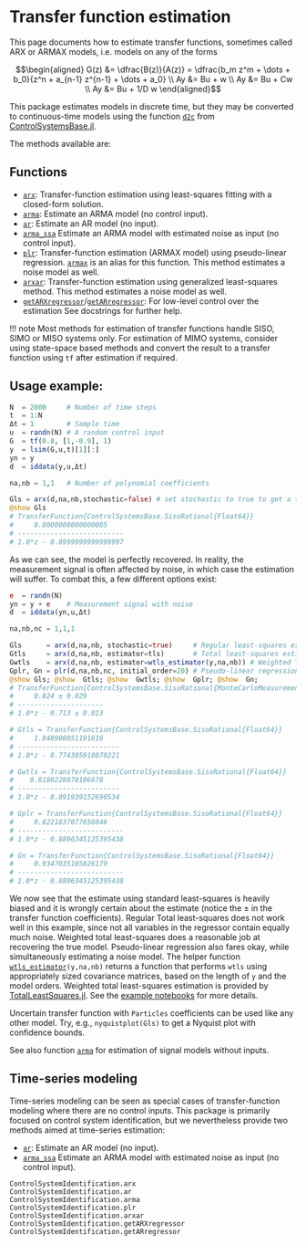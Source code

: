 # Transfer function estimation

This page documents how to estimate transfer functions, sometimes called ARX or ARMAX models, i.e. models on any of the forms
```math
\begin{aligned}
G(z) &= \dfrac{B(z)}{A(z)} = \dfrac{b_m z^m + \dots + b_0}{z^n + a_{n-1} z^{n-1} + \dots + a_0} \\
Ay &= Bu + w \\
Ay &= Bu + Cw \\
Ay &= Bu + 1/D w
\end{aligned}
```

This package estimates models in discrete time, but they may be converted to continuous-time models using the function [`d2c`](https://juliacontrol.github.io/ControlSystems.jl/stable/lib/synthesis/#ControlSystemsBase.d2c) from [ControlSystemsBase.jl](https://github.com/JuliaControl/ControlSystems.jl).

The methods available are:
## Functions
- [`arx`](@ref): Transfer-function estimation using least-squares fitting with a closed-form solution.
- [`arma`](@ref): Estimate an ARMA model (no control input).
- [`ar`](@ref): Estimate an AR model (no input).
- [`arma_ssa`](@ref) Estimate an ARMA model with estimated noise as input (no control input).
- [`plr`](@ref): Transfer-function estimation (ARMAX model) using pseudo-linear regression. [`armax`](@ref) is an alias for this function. This method estimates a noise model as well.
- [`arxar`](@ref): Transfer-function estimation using generalized least-squares method. This method estimates a noise model as well.
- [`getARXregressor`](@ref)/[`getARregressor`](@ref): For low-level control over the estimation
See docstrings for further help.

!!! note
    Most methods for estimation of transfer functions handle SISO, SIMO or MISO systems only. For estimation of MIMO systems, consider using state-space based methods and convert the result to a transfer function using `tf` after estimation if required. 

## Usage example:
```julia
N  = 2000     # Number of time steps
t  = 1:N
Δt = 1        # Sample time
u  = randn(N) # A random control input
G  = tf(0.8, [1,-0.9], 1)
y  = lsim(G,u,t)[1][:]
yn = y
d  = iddata(y,u,Δt)

na,nb = 1,1   # Number of polynomial coefficients

Gls = arx(d,na,nb,stochastic=false) # set stochastic to true to get a transfer function of MonteCarloMeasurements.Particles
@show Gls
# TransferFunction{ControlSystemsBase.SisoRational{Float64}}
#     0.8000000000000005
# --------------------------
# 1.0*z - 0.8999999999999997
```
As we can see, the model is perfectly recovered. In reality, the measurement signal is often affected by noise, in which case the estimation will suffer. To combat this, a few different options exist:
```julia
e  = randn(N)
yn = y + e    # Measurement signal with noise
d  = iddata(yn,u,Δt)

na,nb,nc = 1,1,1

Gls      = arx(d,na,nb, stochastic=true)     # Regular least-squares estimation
Gtls     = arx(d,na,nb, estimator=tls)       # Total least-squares estimation
Gwtls    = arx(d,na,nb, estimator=wtls_estimator(y,na,nb)) # Weighted Total least-squares estimation
Gplr, Gn = plr(d,na,nb,nc, initial_order=20) # Pseudo-linear regression
@show Gls; @show  Gtls; @show  Gwtls; @show  Gplr; @show  Gn;
# TransferFunction{ControlSystemsBase.SisoRational{MonteCarloMeasurements.Particles{Float64,500}}}
#     0.824 ± 0.029
# ---------------------
# 1.0*z - 0.713 ± 0.013

# Gtls = TransferFunction{ControlSystemsBase.SisoRational{Float64}}
#     1.848908051191616
# -------------------------
# 1.0*z - 0.774385918070221

# Gwtls = TransferFunction{ControlSystemsBase.SisoRational{Float64}}
#    0.8180228878106678
# -------------------------
# 1.0*z - 0.891939152690534

# Gplr = TransferFunction{ControlSystemsBase.SisoRational{Float64}}
#     0.8221837077656046
# --------------------------
# 1.0*z - 0.8896345125395438

# Gn = TransferFunction{ControlSystemsBase.SisoRational{Float64}}
#     0.9347035105826179
# --------------------------
# 1.0*z - 0.8896345125395438
```
We now see that the estimate using standard least-squares is heavily biased and it is wrongly certain about the estimate (notice the ± in the transfer function coefficients). Regular Total least-squares does not work well in this example, since not all variables in the regressor contain equally much noise. Weighted total least-squares does a reasonable job at recovering the true model. Pseudo-linear regression also fares okay, while simultaneously estimating a noise model. The helper function [`wtls_estimator`](@ref)`(y,na,nb)` returns a function that performs `wtls` using appropriately sized covariance matrices, based on the length of `y` and the model orders. Weighted total least-squares estimation is provided by [TotalLeastSquares.jl](https://github.com/baggepinnen/TotalLeastSquares.jl). See the [example notebooks](
https://github.com/JuliaControl/ControlExamples.jl?files=1) for more details.

Uncertain transfer function with `Particles` coefficients can be used like any other model. Try, e.g., `nyquistplot(Gls)` to get a Nyquist plot with confidence bounds.

See also function [`arma`](@ref) for estimation of signal models without inputs.

## Time-series modeling
Time-series modeling can be seen as special cases of transfer-function modeling where there are no control inputs. This package is primarily focused on control system identification, but we nevertheless provide two methods aimed at time-series estimation:
- [`ar`](@ref): Estimate an AR model (no input).
- [`arma_ssa`](@ref) Estimate an ARMA model with estimated noise as input (no control input).




```@docs
ControlSystemIdentification.arx
ControlSystemIdentification.ar
ControlSystemIdentification.arma
ControlSystemIdentification.plr
ControlSystemIdentification.arxar
ControlSystemIdentification.getARXregressor
ControlSystemIdentification.getARregressor
```